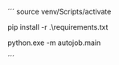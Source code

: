 



´´´
source venv/Scripts/activate

pip install -r .\requirements.txt

python.exe -m autojob.main

´´´